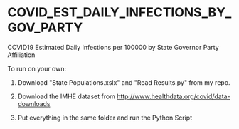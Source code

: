 # COVID_EST_DAILY_INFECTIONS_BY_GOV_PARTY
COVID19 Estimated Daily Infections per 100000 by State Governor Party Affiliation

To run on your own:

1. Download "State Populations.xslx" and "Read Results.py" from my repo.

2. Download the IMHE dataset from http://www.healthdata.org/covid/data-downloads

3. Put everything in the same folder and run the Python Script
